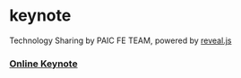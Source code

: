 # keynote
Technology Sharing by PAIC FE TEAM, powered by [reveal.js]()

### [Online Keynote](https://paicfe.github.io/keynote/#/page)

